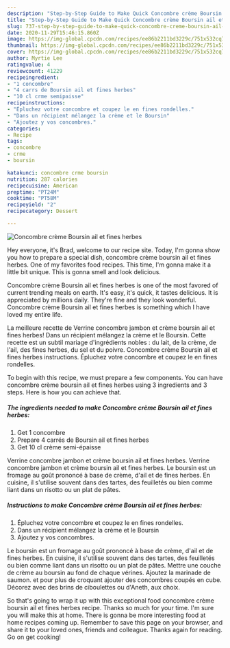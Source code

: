 ```yaml
---
description: "Step-by-Step Guide to Make Quick Concombre crème Boursin ail et fines herbes"
title: "Step-by-Step Guide to Make Quick Concombre crème Boursin ail et fines herbes"
slug: 737-step-by-step-guide-to-make-quick-concombre-creme-boursin-ail-et-fines-herbes
date: 2020-11-29T15:46:15.860Z
image: https://img-global.cpcdn.com/recipes/ee86b2211bd3229c/751x532cq70/concombre-creme-boursin-ail-et-fines-herbes-photo-principale-de-la-recette.jpg
thumbnail: https://img-global.cpcdn.com/recipes/ee86b2211bd3229c/751x532cq70/concombre-creme-boursin-ail-et-fines-herbes-photo-principale-de-la-recette.jpg
cover: https://img-global.cpcdn.com/recipes/ee86b2211bd3229c/751x532cq70/concombre-creme-boursin-ail-et-fines-herbes-photo-principale-de-la-recette.jpg
author: Myrtie Lee
ratingvalue: 4
reviewcount: 41229
recipeingredient:
- "1 concombre"
- "4 carrs de Boursin ail et fines herbes"
- "10 cl crme semipaisse"
recipeinstructions:
- "Épluchez votre concombre et coupez le en fines rondelles."
- "Dans un récipient mélangez la crème et le Boursin"
- "Ajoutez y vos concombres."
categories:
- Recipe
tags:
- concombre
- crme
- boursin

katakunci: concombre crme boursin 
nutrition: 287 calories
recipecuisine: American
preptime: "PT24M"
cooktime: "PT58M"
recipeyield: "2"
recipecategory: Dessert

---
```



![Concombre crème Boursin ail et fines herbes](https://img-global.cpcdn.com/recipes/ee86b2211bd3229c/751x532cq70/concombre-creme-boursin-ail-et-fines-herbes-photo-principale-de-la-recette.jpg)

Hey everyone, it's Brad, welcome to our recipe site. Today, I'm gonna show you how to prepare a special dish, concombre crème boursin ail et fines herbes. One of my favorites food recipes. This time, I'm gonna make it a little bit unique. This is gonna smell and look delicious.

Concombre crème Boursin ail et fines herbes is one of the most favored of current trending meals on earth. It's easy, it's quick, it tastes delicious. It is appreciated by millions daily. They're fine and they look wonderful. Concombre crème Boursin ail et fines herbes is something which I have loved my entire life.

La meilleure recette de Verrine concombre jambon et crème boursin ail et fines herbes! Dans un récipient mélangez la crème et le Boursin. Cette recette est un subtil mariage d&#39;ingrédients nobles : du lait, de la crème, de l&#39;ail, des fines herbes, du sel et du poivre. Concombre crème Boursin ail et fines herbes instructions. Épluchez votre concombre et coupez le en fines rondelles.


To begin with this recipe, we must prepare a few components. You can have concombre crème boursin ail et fines herbes using 3 ingredients and 3 steps. Here is how you can achieve that.

<!--inarticleads1-->

##### The ingredients needed to make Concombre crème Boursin ail et fines herbes:

1. Get 1 concombre
1. Prepare 4 carrés de Boursin ail et fines herbes
1. Get 10 cl crème semi-épaisse


Verrine concombre jambon et crème boursin ail et fines herbes. Verrine concombre jambon et crème boursin ail et fines herbes. Le boursin est un fromage au goût prononcé à base de crème, d&#39;ail et de fines herbes. En cuisine, il s&#39;utilise souvent dans des tartes, des feuilletés ou bien comme liant dans un risotto ou un plat de pâtes. 

<!--inarticleads2-->

##### Instructions to make Concombre crème Boursin ail et fines herbes:

1. Épluchez votre concombre et coupez le en fines rondelles.
1. Dans un récipient mélangez la crème et le Boursin
1. Ajoutez y vos concombres.


Le boursin est un fromage au goût prononcé à base de crème, d&#39;ail et de fines herbes. En cuisine, il s&#39;utilise souvent dans des tartes, des feuilletés ou bien comme liant dans un risotto ou un plat de pâtes. Mettre une couche de crème au boursin au fond de chaque vérines. Ajoutez la marinade de saumon. et pour plus de croquant ajouter des concombres coupés en cube. Décorez avec des brins de ciboulettes ou d&#39;Aneth, aux choix. 

So that's going to wrap it up with this exceptional food concombre crème boursin ail et fines herbes recipe. Thanks so much for your time. I'm sure you will make this at home. There is gonna be more interesting food at home recipes coming up. Remember to save this page on your browser, and share it to your loved ones, friends and colleague. Thanks again for reading. Go on get cooking!
